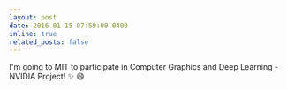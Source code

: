 ```yaml
---
layout: post
date: 2016-01-15 07:59:00-0400
inline: true
related_posts: false
---
```


I'm going to MIT to participate in Computer Graphics and Deep Learning - NVIDIA
Project! :sparkles: :smile:
